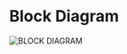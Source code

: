 # Block Diagram

![BLOCK DIAGRAM](https://user-images.githubusercontent.com/94288413/144288869-4190fe2c-e7c0-4b4f-a460-5db46c381440.jpg)
